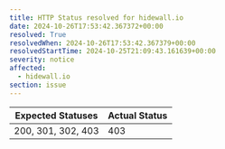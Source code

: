 ```yaml
---
title: HTTP Status resolved for hidewall.io
date: 2024-10-26T17:53:42.367372+00:00
resolved: True
resolvedWhen: 2024-10-26T17:53:42.367379+00:00
resolvedStartTime: 2024-10-25T21:09:43.161639+00:00
severity: notice
affected:
  - hidewall.io
section: issue
---
```


| Expected Statuses | Actual Status  |
|-------------------|----------------|
| 200, 301, 302, 403 | 403 |
